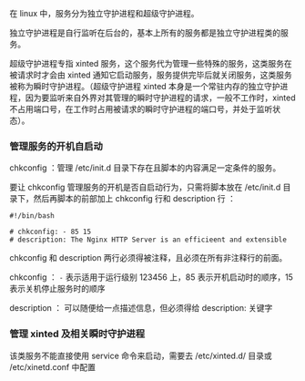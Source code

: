 在 linux 中，服务分为独立守护进程和超级守护进程。

独立守护进程是自行监听在后台的，基本上所有的服务都是独立守护进程类的服务。

超级守护进程专指 xinted 服务，这个服务代为管理一些特殊的服务，这类服务在被请求时才会由 xinted 通知它启动服务，服务提供完毕后就关闭服务，这类服务被称为瞬时守护进程。（超级守护进程 xinted 本身是一个常驻内存的独立守护进程，因为要监听来自外界对其管理的瞬时守护进程的请求，一般不工作时，xinted 不占用端口号，在工作时占用被请求的瞬时守护进程的端口号，并处于监听状态）。

### 管理服务的开机自启动

chkconfig ：管理 /etc/init.d 目录下存在且脚本的内容满足一定条件的服务。

要让 chkconfig 管理服务的开机是否自启动行为，只需将脚本放在 /etc/init.d 目录下，然后再脚本的前部加上 chkconfig 行和 description 行 ：

```
#!/bin/bash

# chkconfig: - 85 15
# description: The Nginx HTTP Server is an efficieent and extensible
```

chkconfig 和 description 两行必须得被注释，且必须在所有非注释行的前面。

chkconfig ： `-` 表示适用于运行级别 123456 上，85 表示开机启动时的顺序，15 表示关机停止服务时的顺序

description ： 可以随便给一点描述信息，但必须得给 description: 关键字

### 管理 xinted 及相关瞬时守护进程

该类服务不能直接使用 service 命令来启动，需要去 /etc/xinted.d/ 目录或 /etc/xinetd.conf 中配置